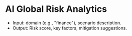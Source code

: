 # AI Global Risk Analytics

- Input: domain (e.g., "finance"), scenario description.
- Output: Risk score, key factors, mitigation suggestions.
